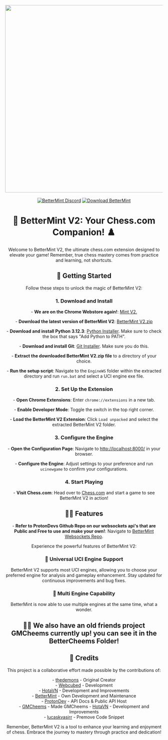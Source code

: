 <p align="center">
  <img width="600" src="https://i.ibb.co/6Pz1c3B/1-background.png">
  <br><br>
  <a href="https://discord.com/servers/bettermint-development-1098267851732815932"><img alt="BetterMint Discord" src="https://img.shields.io/badge/Discord-BetterMint-0?style=flat&logo=discord"></a>
  <a href="https://github.com/BotSolvers/BetterMint/releases/"><img alt="Download BetterMint" src="https://img.shields.io/github/downloads/BotSolvers/BetterMint/total?color=%2331c754&label=Downloads"></a>
</p>

<h1 align="center">👑 BetterMint V2: Your Chess.com Companion! ♟️</h1>

<p align="center">Welcome to BetterMint V2, the ultimate chess.com extension designed to elevate your game! Remember, true chess mastery comes from practice and learning, not shortcuts.</p>

<h2 align="center">🚀 Getting Started</h2>

<p align="center">Follow these steps to unlock the magic of BetterMint V2:</p>

<h3 align="center">1. Download and Install</h3>

<p align="center">
  - <strong>We are on the Chrome Webstore again!</strong>: <a href="https://chromewebstore.google.com/detail/mint-v2/hjpjlhjhmbnpokpgdhpncefmchlonmhj?authuser=0&hl=en">Mint V2.</a>
</p>

<p align="center">
  - <strong>Download the latest version of BetterMint V2</strong>: <a href="https://github.com/BotSolvers/BetterMint/releases/">BetterMint V2.zip</a>
</p>
<p align="center">
  - <strong>Download and install Python 3.12.3</strong>: <a href="https://www.python.org/ftp/python/3.12.3/python-3.12.3-amd64.exe">Python Installer</a>. Make sure to check the box that says "Add Python to PATH".
</p>
<p align="center">
  - <strong>Download and install Git</strong>: <a href="https://github.com/git-for-windows/git/releases/download/v2.47.1.windows.1/Git-2.47.1-64-bit.exe">Git Installer</a>. Make sure you do this.
</p>
<p align="center">
  - <strong>Extract the downloaded BetterMint V2.zip file</strong> to a directory of your choice.
</p>
<p align="center">
  - <strong>Run the setup script</strong>: Navigate to the <code>EngineWS</code> folder within the extracted directory and run <code>run.bat</code> and select a UCI engine exe file.
</p>

<h3 align="center">2. Set Up the Extension</h3>
<p align="center">
  - <strong>Open Chrome Extensions</strong>: Enter <code>chrome://extensions</code> in a new tab.
</p>
<p align="center">
  - <strong>Enable Developer Mode</strong>: Toggle the switch in the top right corner.
</p>
<p align="center">
  - <strong>Load the BetterMint V2 Extension</strong>: Click <code>Load unpacked</code> and select the extracted BetterMint V2 folder.
</p>

<h3 align="center">3. Configure the Engine</h3>

<p align="center">
  - <strong>Open the Configuration Page</strong>: Navigate to <a href="http://localhost:8000/">http://localhost:8000/</a> in your browser.
</p>
<p align="center">
  - <strong>Configure the Engine</strong>: Adjust settings to your preference and run <code>ucinewgame</code> to confirm your configurations.
</p>

<h3 align="center">4. Start Playing</h3>
<p align="center">
  - <strong>Visit Chess.com</strong>: Head over to <a href="https://www.chess.com">Chess.com</a> and start a game to see BetterMint V2 in action!
</p>

<h2 align="center">🧙‍♂️ Features</h2>

<p align="center">
  - <strong>Refer to ProtonDevs Github Repo on our websockets api's that are Public and Free to use and make your own!</strong>: Navigate to <a href="https://github.com/ProtonDev-sys/bettermint-sockets">BetterMint Websockets Repo</a>.
</p>

<p align="center">Experience the powerful features of BetterMint V2:</p>

<h3 align="center">🌟 Universal UCI Engine Support</h3>
<p align="center">
  BetterMint V2 supports most UCI engines, allowing you to choose your preferred engine for analysis and gameplay enhancement. Stay updated for continuous improvements and bug fixes.
</p>

<h3 align="center">🌟 Multi Engine Capability</h3>
<p align="center">
  BetterMint is now able to use multiple engines at the same time, what a wonder.
</p>

<h2 align="center">🧙‍♂️ We also have an old friends project GMCheems currently up! you can see it in the BetterCheems Folder!</h2>

<h2 align="center">📜 Credits</h2>

<p align="center">This project is a collaborative effort made possible by the contributions of:</p>
<p align="center">
  - <a href="https://github.com/sakiodre">thedemons</a> - Original Creator<br>
  - <a href="https://github.com/webcubed">Webcubed</a> - Development<br>
  - <a href="https://github.com/hotamago">HotaVN</a> - Development and Improvements<br>
  - <a href="https://github.com/BotSolvers">BetterMint</a> - Own Development and Maintenance<br>
  - <a href="https://github.com/ProtonDev-sys">ProtonDev</a> - API Docs & Public API Host<br>
    - <a href="https://github.com/gmcheems">GMCheems</a> - Made GMCheems
- <a href="https://github.com/Looka708">HotaVN</a> - Development and Improvements<br>
  - <a href="https://github.com/lucaskvasirr">lucaskvasirr</a> - Premove Code Snippet
</p>

<p align="center">Remember, BetterMint V2 is a tool to enhance your learning and enjoyment of chess. Embrace the journey to mastery through practice and dedication!</p>
